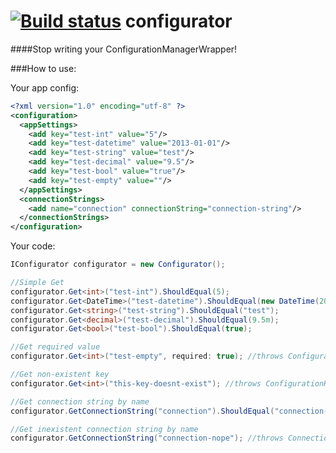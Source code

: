 [![Build status](https://ci.appveyor.com/api/projects/status/o3f88yrnsg8ghdra)](https://ci.appveyor.com/project/luisrudge/configurator)
configurator
============

####Stop writing your ConfigurationManagerWrapper!

###How to use:

Your app config:
```xml
<?xml version="1.0" encoding="utf-8" ?>
<configuration>
  <appSettings>
    <add key="test-int" value="5"/>
    <add key="test-datetime" value="2013-01-01"/>
    <add key="test-string" value="test"/>
    <add key="test-decimal" value="9.5"/>
    <add key="test-bool" value="true"/>
    <add key="test-empty" value=""/>
  </appSettings>
  <connectionStrings>
    <add name="connection" connectionString="connection-string"/>
  </connectionStrings>
</configuration>
```

Your code:
```csharp
IConfigurator configurator = new Configurator();

//Simple Get
configurator.Get<int>("test-int").ShouldEqual(5);
configurator.Get<DateTime>("test-datetime").ShouldEqual(new DateTime(2013, 1, 1));
configurator.Get<string>("test-string").ShouldEqual("test");
configurator.Get<decimal>("test-decimal").ShouldEqual(9.5m);
configurator.Get<bool>("test-bool").ShouldEqual(true);

//Get required value
configurator.Get<int>("test-empty", required: true); //throws ConfigurationValueNotFoundException

//Get non-existent key
configurator.Get<int>("this-key-doesnt-exist"); //throws ConfigurationKeyNotFoundException

//Get connection string by name
configurator.GetConnectionString("connection").ShouldEqual("connection-string");

//Get inexistent connection string by name
configurator.GetConnectionString("connection-nope"); //throws ConnectionStringNotFoundException

```
